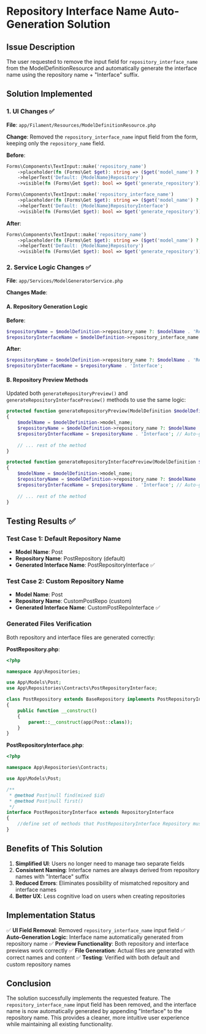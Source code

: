 # Repository Interface Name Auto-Generation Solution

## Issue Description
The user requested to remove the input field for `repository_interface_name` from the ModelDefinitionResource and automatically generate the interface name using the repository name + "Interface" suffix.

## Solution Implemented

### 1. UI Changes ✅
**File**: `app/Filament/Resources/ModelDefinitionResource.php`

**Change**: Removed the `repository_interface_name` input field from the form, keeping only the `repository_name` field.

**Before**:
```php
Forms\Components\TextInput::make('repository_name')
    ->placeholder(fn (Forms\Get $get): string => ($get('model_name') ?: 'Model') . 'Repository')
    ->helperText('Default: {ModelName}Repository')
    ->visible(fn (Forms\Get $get): bool => $get('generate_repository')),

Forms\Components\TextInput::make('repository_interface_name')
    ->placeholder(fn (Forms\Get $get): string => ($get('model_name') ?: 'Model') . 'RepositoryInterface')
    ->helperText('Default: {ModelName}RepositoryInterface')
    ->visible(fn (Forms\Get $get): bool => $get('generate_repository')),
```

**After**:
```php
Forms\Components\TextInput::make('repository_name')
    ->placeholder(fn (Forms\Get $get): string => ($get('model_name') ?: 'Model') . 'Repository')
    ->helperText('Default: {ModelName}Repository')
    ->visible(fn (Forms\Get $get): bool => $get('generate_repository')),
```

### 2. Service Logic Changes ✅
**File**: `app/Services/ModelGeneratorService.php`

**Changes Made**:

#### A. Repository Generation Logic
**Before**:
```php
$repositoryName = $modelDefinition->repository_name ?: $modelName . 'Repository';
$repositoryInterfaceName = $modelDefinition->repository_interface_name ?: $modelName . 'RepositoryInterface';
```

**After**:
```php
$repositoryName = $modelDefinition->repository_name ?: $modelName . 'Repository';
$repositoryInterfaceName = $repositoryName . 'Interface';
```

#### B. Repository Preview Methods
Updated both `generateRepositoryPreview()` and `generateRepositoryInterfacePreview()` methods to use the same logic:

```php
protected function generateRepositoryPreview(ModelDefinition $modelDefinition): string
{
    $modelName = $modelDefinition->model_name;
    $repositoryName = $modelDefinition->repository_name ?: $modelName . 'Repository';
    $repositoryInterfaceName = $repositoryName . 'Interface'; // Auto-generated from repository name
    
    // ... rest of the method
}

protected function generateRepositoryInterfacePreview(ModelDefinition $modelDefinition): string
{
    $modelName = $modelDefinition->model_name;
    $repositoryName = $modelDefinition->repository_name ?: $modelName . 'Repository';
    $repositoryInterfaceName = $repositoryName . 'Interface'; // Auto-generated from repository name
    
    // ... rest of the method
}
```

## Testing Results ✅

### Test Case 1: Default Repository Name
- **Model Name**: Post
- **Repository Name**: PostRepository (default)
- **Generated Interface Name**: PostRepositoryInterface ✅

### Test Case 2: Custom Repository Name
- **Model Name**: Post
- **Repository Name**: CustomPostRepo (custom)
- **Generated Interface Name**: CustomPostRepoInterface ✅

### Generated Files Verification
Both repository and interface files are generated correctly:

**PostRepository.php**:
```php
<?php

namespace App\Repositories;

use App\Models\Post;
use App\Repositories\Contracts\PostRepositoryInterface;

class PostRepository extends BaseRepository implements PostRepositoryInterface
{
    public function __construct()
    {
        parent::__construct(app(Post::class));
    }
}
```

**PostRepositoryInterface.php**:
```php
<?php

namespace App\Repositories\Contracts;

use App\Models\Post;

/**
 * @method Post|null find(mixed $id)
 * @method Post|null first()
 */
interface PostRepositoryInterface extends RepositoryInterface
{
    //define set of methods that PostRepositoryInterface Repository must implement
}
```

## Benefits of This Solution

1. **Simplified UI**: Users no longer need to manage two separate fields
2. **Consistent Naming**: Interface names are always derived from repository names with "Interface" suffix
3. **Reduced Errors**: Eliminates possibility of mismatched repository and interface names
4. **Better UX**: Less cognitive load on users when creating repositories

## Implementation Status

✅ **UI Field Removal**: Removed `repository_interface_name` input field
✅ **Auto-Generation Logic**: Interface name automatically generated from repository name
✅ **Preview Functionality**: Both repository and interface previews work correctly
✅ **File Generation**: Actual files are generated with correct names and content
✅ **Testing**: Verified with both default and custom repository names

## Conclusion

The solution successfully implements the requested feature. The `repository_interface_name` input field has been removed, and the interface name is now automatically generated by appending "Interface" to the repository name. This provides a cleaner, more intuitive user experience while maintaining all existing functionality.
